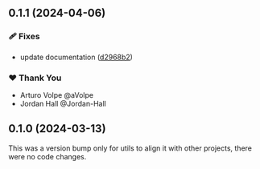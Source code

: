 ## 0.1.1 (2024-04-06)


### 🩹 Fixes

- update documentation ([d2968b2](https://github.com/danielglejzner/ngx-maintenance/commit/d2968b2))


### ❤️  Thank You

- Arturo Volpe @aVolpe
- Jordan Hall @Jordan-Hall

## 0.1.0 (2024-03-13)

This was a version bump only for utils to align it with other projects, there were no code changes.